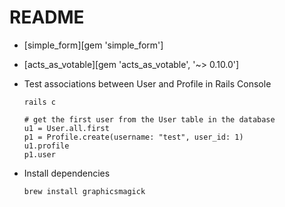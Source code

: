 # README

* [simple_form][gem 'simple_form']
* [acts_as_votable][gem 'acts_as_votable', '~> 0.10.0']

* Test associations between User and Profile in Rails Console
  ```
  rails c

  # get the first user from the User table in the database
  u1 = User.all.first
  p1 = Profile.create(username: "test", user_id: 1)
  u1.profile
  p1.user
  ```

* Install dependencies
  ```
  brew install graphicsmagick
  ```
